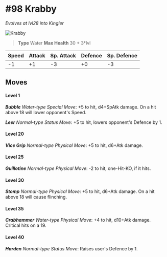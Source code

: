 # #98 Krabby
*Evolves at lvl28 into Kingler*

![Krabby](https://img.pokemondb.net/sprites/home/normal/1x/krabby.png)

> **Type** Water
> **Max Health** 30 + 3\*lvl

| Speed | Attack | Sp. Attack | Defence | Sp. Defence |
| ----- | ------ | ---------- | ------- | ----------- |
| -1 | +1 | -3 | +0 | -3 |

## Moves
#### Level 1

***Bubble** Water-type Special Move*: +5 to hit, d4+SpAtk damage. On a hit above 18 will lower opponent's Speed.

***Leer** Normal-type Status Move*: +5 to hit, lowers opponent's Defence by 1.
#### Level 20

***Vice Grip** Normal-type Physical Move*: +5 to hit, d6+Atk damage. 
#### Level 25

***Guillotine** Normal-type Physical Move*: -2 to hit, one-Hit-KO, if it hits.
#### Level 30

***Stomp** Normal-type Physical Move*: +5 to hit, d6+Atk damage. On a hit above 18 will cause flinching.
#### Level 35

***Crabhammer** Water-type Physical Move*: +4 to hit, d10+Atk damage. Critical hits on a 19.
#### Level 40

***Harden** Normal-type Status Move*: Raises user's Defence by 1.

